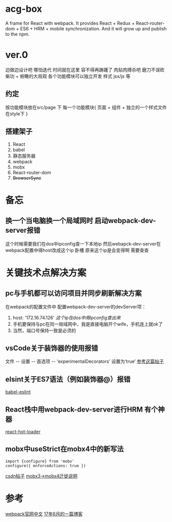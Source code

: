 # acg-box
A frame for React with webpack. It provides React + Redux + React-router-dom + ES6 + HRM + mobile synchronization.
And it will grow up and publish to the npm.

# ver.0
边做边设计吧 哪怕迭代 时间就在这里 容不得再踌躇了 肉贴肉搏杀吧
磨刀不误砍柴功 + 俯瞰的大局观 
各个功能模块可以独立开发 样式 jsx/js 等
## 约定
按功能模块放在src/page 下 每一个功能模块{ 页面 + 组件 + 独立的一个样式文件在style下 }
## 搭建架子
1. React
2. babel
3. 静态服务器
4. webpack
5. mobx
6. React-router-dom
5. ~~BrowserSync~~

# 备忘
## 换一个当电脑换一个局域网时 启动webpack-dev-server报错
这个时候需要我们在dos中ipconfig查一下本地ip 然后webapck-dev-server在webpack配置中得host改成这个ip
卧槽 原来这个ip是会变得啊 需要查查

# 关键技术点解决方案
## pc与手机都可以访问项目并同步刷新解决方案
在webpack的配置文件中 配置webpack-dev-server的devServer项：
1. host: '172.16.74.126'  *这个ip在dos中用ipconfig查出来*
2. 手机要保持与pc在同一局域网中，我是直接电脑开个wife，手机连上就ok了
3. 当然，端口号保持一致是必须的
## vsCode关于装饰器的使用报错
文件 -- 设置 -- 首选项 -- ‘experimentalDecorators’ 设置为‘true’
[参考这篇帖子](https://blog.csdn.net/yiifaa/article/details/78862507)
## elsint关于ES7语法（例如装饰器@）报错
[babel-eslint](https://www.npmjs.com/package/babel-eslint)

## React栈中用webpack-dev-server进行HRM 有个神器
[react-hot-loader](https://www.webpackjs.com/guides/hot-module-replacement/#其他代码和框架)

## mobx中useStrict在mobx4中的新写法
```
import {configure} from 'mobx'
configure({ enforceActions: true })
```
[csdn帖子](https://blog.csdn.net/greekmrzzj/article/details/79861787)
[mobx3->mobx4迁徙说明](https://github.com/mobxjs/mobx/wiki/Migrating-from-mobx-3-to-mobx-4#things-that-just-have-moved)

# 参考
[webpack官网中文](https://www.webpackjs.com/guides/code-splitting/)
[17年6月的一篇博客](https://segmentfault.com/a/1190000009952845)



